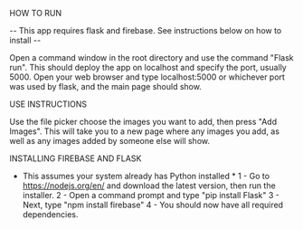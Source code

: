 HOW TO RUN

-- This app requires flask and firebase. See instructions below on how to install --

Open a command window in the root directory and use the command "Flask run". This should deploy the app on localhost and specify the port, usually 5000. Open your web browser and type localhost:5000 or whichever port was used by flask, and the main page should show. 

USE INSTRUCTIONS

Use the file picker choose the images you want to add, then press "Add Images". This will take you to a new page where any images you add, as well as any images added by someone else will show. 

INSTALLING FIREBASE AND FLASK

* This assumes your system already has Python installed *
1 - Go to https://nodejs.org/en/ and download the latest version, then run the installer.
2 - Open a command prompt and type "pip install Flask"
3 - Next, type "npm install firebase"
4 - You should now have all required dependencies.
